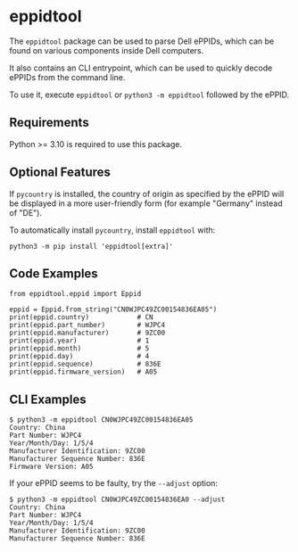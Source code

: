 # eppidtool

The `eppidtool` package can be used to parse Dell ePPIDs, which can be found on various components inside Dell computers.

It also contains an CLI entrypoint, which can be used to quickly decode
ePPIDs from the command line.

To use it, execute `eppidtool` or `python3 -m eppidtool` followed by the ePPID.

## Requirements

Python >= 3.10 is required to use this package.

## Optional Features

If `pycountry` is installed, the country of origin as specified by the ePPID will be displayed in a more user-friendly form
(for example "Germany" instead of "DE").

To automatically install `pycountry`, install `eppidtool` with:

    python3 -m pip install 'eppidtool[extra]'

## Code Examples

```
from eppidtool.eppid import Eppid

eppid = Eppid.from_string("CN0WJPC49ZC00154836EA05")
print(eppid.country)            # CN
print(eppid.part_number)        # WJPC4
print(eppid.manufacturer)       # 9ZC00
print(eppid.year)               # 1
print(eppid.month)              # 5
print(eppid.day)                # 4
print(eppid.sequence)           # 836E
print(eppid.firmware_version)   # A05
```

## CLI Examples

```
$ python3 -m eppidtool CN0WJPC49ZC00154836EA05
Country: China
Part Number: WJPC4
Year/Month/Day: 1/5/4
Manufacturer Identification: 9ZC00
Manufacturer Sequence Number: 836E
Firmware Version: A05
```

If your ePPID seems to be faulty, try the `--adjust` option:
```
$ python3 -m eppidtool CN0WJPC49ZC00154836EA0 --adjust
Country: China
Part Number: WJPC4
Year/Month/Day: 1/5/4
Manufacturer Identification: 9ZC00
Manufacturer Sequence Number: 836E
```
